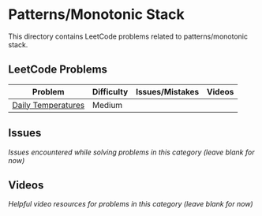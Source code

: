 # Patterns/Monotonic Stack

This directory contains LeetCode problems related to patterns/monotonic stack.

## LeetCode Problems

| Problem | Difficulty | Issues/Mistakes | Videos |
|---------|------------|-----------------|--------|
| [Daily Temperatures](https://leetcode.com/problems/daily-temperatures/description/) | Medium | | |

## Issues
*Issues encountered while solving problems in this category (leave blank for now)*

## Videos  
*Helpful video resources for problems in this category (leave blank for now)*